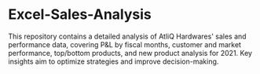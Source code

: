 # Excel-Sales-Analysis
This repository contains a detailed analysis of AtliQ Hardwares' sales and performance data, covering P&amp;L by fiscal months, customer and market performance, top/bottom products, and new product analysis for 2021. Key insights aim to optimize strategies and improve decision-making.
